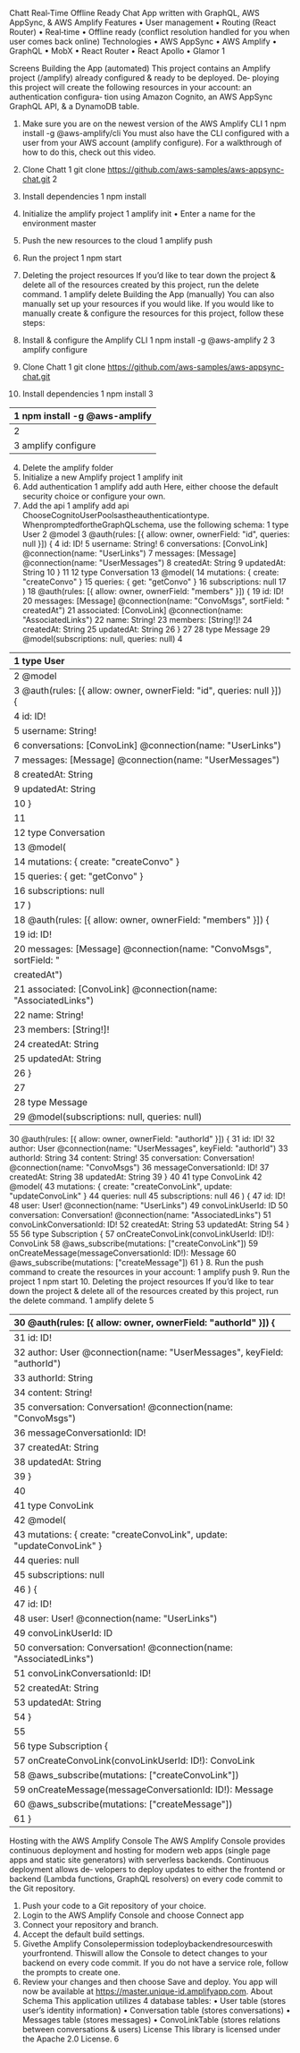 Chatt
Real‑Time Offline Ready Chat App written with GraphQL, AWS AppSync, & AWS Amplify
Features
• User management
• Routing (React Router)
• Real‑time
• Offline ready (conflict resolution handled for you when user comes back online)
Technologies
• AWS AppSync
• AWS Amplify
• GraphQL
• MobX
• React Router
• React Apollo
• Glamor
1

Screens
Building the App (automated)
This project contains an Amplify project (/amplify) already configured & ready to be deployed. De‑
ploying this project will create the following resources in your account: an authentication configura‑
tion using Amazon Cognito, an AWS AppSync GraphQL API, & a DynamoDB table.
1. Make sure you are on the newest version of the AWS Amplify CLI
1 npm install -g @aws-amplify/cli
You must also have the CLI configured with a user from your AWS account (amplify
configure). For a walkthrough of how to do this, check out this video.
2. Clone Chatt
1 git clone https://github.com/aws-samples/aws-appsync-chat.git
2

3. Install dependencies
1 npm install
4. Initialize the amplify project
1 amplify init
• Enter a name for the environment master
5. Push the new resources to the cloud
1 amplify push
6. Run the project
1 npm start
7. Deleting the project resources
If you’d like to tear down the project & delete all of the resources created by this project, run the
delete command.
1 amplify delete
Building the App (manually)
You can also manually set up your resources if you would like. If you would like to manually create &
configure the resources for this project, follow these steps:
1. Install & configure the Amplify CLI
1 npm install -g @aws-amplify
2
3 amplify configure
2. Clone Chatt
1 git clone https://github.com/aws-samples/aws-appsync-chat.git
3. Install dependencies
1 npm install
3

| 1 npm install -g @aws-amplify   |
|:--------------------------------|
| 2                               |
| 3 amplify configure             |

4. Delete the amplify folder
5. Initialize a new Amplify project
1 amplify init
6. Add authentication
1 amplify add auth
Here, either choose the default security choice or configure your own.
7. Add the api
1 amplify add api
ChooseCognitoUserPoolsastheauthenticationtype. WhenpromptedfortheGraphQLschema,
use the following schema:
1 type User
2 @model
3 @auth(rules: [{ allow: owner, ownerField: "id", queries: null }]) {
4 id: ID!
5 username: String!
6 conversations: [ConvoLink] @connection(name: "UserLinks")
7 messages: [Message] @connection(name: "UserMessages")
8 createdAt: String
9 updatedAt: String
10 }
11
12 type Conversation
13 @model(
14 mutations: { create: "createConvo" }
15 queries: { get: "getConvo" }
16 subscriptions: null
17 )
18 @auth(rules: [{ allow: owner, ownerField: "members" }]) {
19 id: ID!
20 messages: [Message] @connection(name: "ConvoMsgs", sortField: "
createdAt")
21 associated: [ConvoLink] @connection(name: "AssociatedLinks")
22 name: String!
23 members: [String!]!
24 createdAt: String
25 updatedAt: String
26 }
27
28 type Message
29 @model(subscriptions: null, queries: null)
4

| 1 type User                                                           |
|:----------------------------------------------------------------------|
| 2 @model                                                              |
| 3 @auth(rules: [{ allow: owner, ownerField: "id", queries: null }]) { |
| 4 id: ID!                                                             |
| 5 username: String!                                                   |
| 6 conversations: [ConvoLink] @connection(name: "UserLinks")           |
| 7 messages: [Message] @connection(name: "UserMessages")               |
| 8 createdAt: String                                                   |
| 9 updatedAt: String                                                   |
| 10 }                                                                  |
| 11                                                                    |
| 12 type Conversation                                                  |
| 13 @model(                                                            |
| 14 mutations: { create: "createConvo" }                               |
| 15 queries: { get: "getConvo" }                                       |
| 16 subscriptions: null                                                |
| 17 )                                                                  |
| 18 @auth(rules: [{ allow: owner, ownerField: "members" }]) {          |
| 19 id: ID!                                                            |
| 20 messages: [Message] @connection(name: "ConvoMsgs", sortField: "    |
| createdAt")                                                           |
| 21 associated: [ConvoLink] @connection(name: "AssociatedLinks")       |
| 22 name: String!                                                      |
| 23 members: [String!]!                                                |
| 24 createdAt: String                                                  |
| 25 updatedAt: String                                                  |
| 26 }                                                                  |
| 27                                                                    |
| 28 type Message                                                       |
| 29 @model(subscriptions: null, queries: null)                         |

30 @auth(rules: [{ allow: owner, ownerField: "authorId" }]) {
31 id: ID!
32 author: User @connection(name: "UserMessages", keyField: "authorId")
33 authorId: String
34 content: String!
35 conversation: Conversation! @connection(name: "ConvoMsgs")
36 messageConversationId: ID!
37 createdAt: String
38 updatedAt: String
39 }
40
41 type ConvoLink
42 @model(
43 mutations: { create: "createConvoLink", update: "updateConvoLink" }
44 queries: null
45 subscriptions: null
46 ) {
47 id: ID!
48 user: User! @connection(name: "UserLinks")
49 convoLinkUserId: ID
50 conversation: Conversation! @connection(name: "AssociatedLinks")
51 convoLinkConversationId: ID!
52 createdAt: String
53 updatedAt: String
54 }
55
56 type Subscription {
57 onCreateConvoLink(convoLinkUserId: ID!): ConvoLink
58 @aws_subscribe(mutations: ["createConvoLink"])
59 onCreateMessage(messageConversationId: ID!): Message
60 @aws_subscribe(mutations: ["createMessage"])
61 }
8. Run the push command to create the resources in your account:
1 amplify push
9. Run the project
1 npm start
10. Deleting the project resources
If you’d like to tear down the project & delete all of the resources created by this project, run the
delete command.
1 amplify delete
5

| 30 @auth(rules: [{ allow: owner, ownerField: "authorId" }]) {           |
|:------------------------------------------------------------------------|
| 31 id: ID!                                                              |
| 32 author: User @connection(name: "UserMessages", keyField: "authorId") |
| 33 authorId: String                                                     |
| 34 content: String!                                                     |
| 35 conversation: Conversation! @connection(name: "ConvoMsgs")           |
| 36 messageConversationId: ID!                                           |
| 37 createdAt: String                                                    |
| 38 updatedAt: String                                                    |
| 39 }                                                                    |
| 40                                                                      |
| 41 type ConvoLink                                                       |
| 42 @model(                                                              |
| 43 mutations: { create: "createConvoLink", update: "updateConvoLink" }  |
| 44 queries: null                                                        |
| 45 subscriptions: null                                                  |
| 46 ) {                                                                  |
| 47 id: ID!                                                              |
| 48 user: User! @connection(name: "UserLinks")                           |
| 49 convoLinkUserId: ID                                                  |
| 50 conversation: Conversation! @connection(name: "AssociatedLinks")     |
| 51 convoLinkConversationId: ID!                                         |
| 52 createdAt: String                                                    |
| 53 updatedAt: String                                                    |
| 54 }                                                                    |
| 55                                                                      |
| 56 type Subscription {                                                  |
| 57 onCreateConvoLink(convoLinkUserId: ID!): ConvoLink                   |
| 58 @aws_subscribe(mutations: ["createConvoLink"])                       |
| 59 onCreateMessage(messageConversationId: ID!): Message                 |
| 60 @aws_subscribe(mutations: ["createMessage"])                         |
| 61 }                                                                    |

Hosting with the AWS Amplify Console
The AWS Amplify Console provides continuous deployment and hosting for modern web apps (single
page apps and static site generators) with serverless backends. Continuous deployment allows de‑
velopers to deploy updates to either the frontend or backend (Lambda functions, GraphQL resolvers)
on every code commit to the Git repository.
1. Push your code to a Git repository of your choice.
2. Login to the AWS Amplify Console and choose Connect app
3. Connect your repository and branch.
4. Accept the default build settings.
5. Givethe Amplify Consolepermission todeploybackendresourceswith yourfrontend. Thiswill
allow the Console to detect changes to your backend on every code commit. If you do not have
a service role, follow the prompts to create one.
6. Review your changes and then choose Save and deploy. You app will now be available at
https://master.unique-id.amplifyapp.com.
About
Schema
This application utilizes 4 database tables:
• User table (stores user’s identity information)
• Conversation table (stores conversations)
• Messages table (stores messages)
• ConvoLinkTable (stores relations between conversations & users)
License
This library is licensed under the Apache 2.0 License.
6